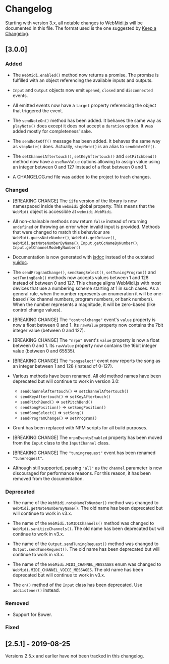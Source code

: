 # Changelog

Starting with version 3.x, all notable changes to WebMidi.js will be documented in this file. The 
format used is the one suggested by [Keep a Changelog](https://keepachangelog.com/en/1.0.0/).

## [3.0.0]

### Added

- The `WebMidi.enabled()` method now returns a promise. The promise is fulfilled with an object 
referencing the available inputs and outputs.

- `Input` and `Output` objects now emit `opened`, `closed` and `disconnected` events.

- All emitted events now have a `target` property referencing the object that triggered the event.

- The `sendNoteOn()` method has been added. It behaves the same way as `playNote()` does except it 
does not accept a `duration` option. It was added mostly for completeness' sake.

- The `sendNoteOff()` message has been added. It behaves the same way as `stopNote()` does. 
Actually, `stopNote()` is an alias to `sendNoteOff()`.

- The `setChannelAftertouch()`, `setKeyAftertouch()` and `setPitchbend()` method now have a 
`useRawValue` options allowing to assign value using an integer between 0 and 127 instead of a float
between 0 and 1.

- A CHANGELOG.md file was added to the project to trach changes.

### Changed

- [BREAKING CHANGE] The `iife` version of the library is now namespaced inside the `webmidi` 
global property. This means that the `WebMidi` object is accessible at `webmidi.WebMidi`.

- All non-chainable methods now return `false` instead of returning `undefined` or throwing an error
when invalid input is provided. Methods that were changed to match this behaviour are 
`WebMidi.guessNoteNumber()`, `WebMidi.getOctave()`, `WebMidi.getNoteNumberByName()`, 
`Input.getCcNameByNumber()`, `Input.getChannelModeByNumber()`

- Documentation is now generated with [jsdoc](https://www.npmjs.com/package/jsdoc) instead of the 
outdated [yuidoc](https://www.npmjs.com/package/grunt-contrib-yuidoc).

- The `sendProgramChange()`, `sendSongSelect()`, `setTuningProgram()` and `setTuningBank()` methods 
now accepts values between 1 and 128 instead of between 0 and 127. This change aligns WebMidi.js 
with most devices that use a numbering scheme starting at 1 in such cases. As a general rule, when 
the number represents an enumeration it will be one-based (like channel numbers, program numbers, or 
bank numbers). When the number represents a magnitude, it will be zero-based (like control change 
values).

- [BREAKING CHANGE] The `"controlchange"` event's `value` property is now a float between 0 and 1. 
Its `rawValue` property now contains the 7bit integer value (between 0 and 127).

- [BREAKING CHANGE] The `"nrpn"` event's `value` property is now a float between 0 and 1. 
Its `rawValue` property now contains the 16bit integer value (between 0 and 65535).

- [BREAKING CHANGE] The `"songselect"` event now reports the song as an integer between 1 and 128 
(instead of 0-127).

- Various methods have been renamed. All old method names have been deprecated but will continue to
work in version 3.0:

  - `sendChannelAftertouch()` => `setChannelAftertouch()`
  - `sendKeyAftertouch()` => `setKeyAftertouch()`
  - `sendPitchBend()` => `setPitchBend()`
  - `sendSongPosition()` => `setSongPosition()`
  - `sendSongSelect()` => `setSong()`
  - `sendProgramChange()` => `setProgram()`

- Grunt has been replaced with NPM scripts for all build purposes.

- [BREAKING CHANGE] The `nrpnEventsEnabled` property has been moved from the `Input` class to the 
`InputChannel` class.

- [BREAKING CHANGE] The `"tuningrequest"` event has been renamed `"tunerequest"`.

- Although still supported, passing `"all"` as the `channel` parameter is now discouraged for 
performance reasons. For this reason, it has been removed from the documentation.

### Deprecated

- The name of the `WebMidi.noteNameToNumber()` method was changed to 
`WebMidi.getNoteNumberByName()`. The old name has been deprecated but will continue to work in v3.x.

- The name of the `WebMidi.toMIDIChannels()` method was changed to `WebMidi.sanitizeChannels()`. The
old name has been deprecated but will continue to work in v3.x.

- The name of the `Output.sendTuningRequest()` method was changed to `Output.sendTuneRequest()`. The
old name has been deprecated but will continue to work in v3.x.

- The name of the `WebMidi.MIDI_CHANNEL_MESSAGES` enum was changed to 
`WebMidi.MIDI_CHANNEL_VOICE_MESSAGES`. The old name has been deprecated but will continue to work in
v3.x.

- The `on()` method of the `Input` class has been deprecated. Use `addListener()` instead.

### Removed

- Support for Bower.

### Fixed

## [2.5.1] - 2019-08-25

Versions 2.5.x and earlier have not been tracked in this changelog.
